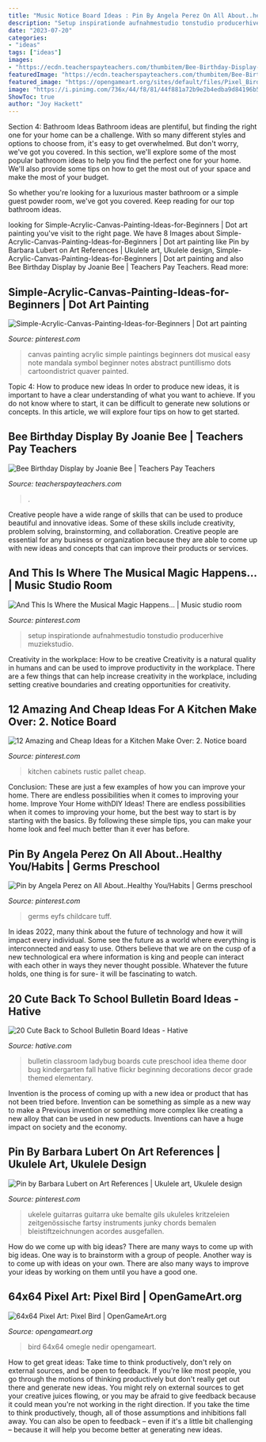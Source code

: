 ```yaml
---
title: "Music Notice Board Ideas : Pin By Angela Perez On All About..healthy You/habits"
description: "Setup inspirationde aufnahmestudio tonstudio producerhive muziekstudio"
date: "2023-07-20"
categories:
- "ideas"
tags: ["ideas"]
images:
- "https://ecdn.teacherspayteachers.com/thumbitem/Bee-Birthday-Display-4461398-1589578724/original-4461398-3.jpg"
featuredImage: "https://ecdn.teacherspayteachers.com/thumbitem/Bee-Birthday-Display-4461398-1589578724/original-4461398-3.jpg"
featured_image: "https://opengameart.org/sites/default/files/Pixel_Bird_png_0.png"
image: "https://i.pinimg.com/736x/44/f8/81/44f881a72b9e2b4edba9d84196b54f3c.jpg"
ShowToc: true
author: "Joy Hackett"
---
```



Section 4: Bathroom Ideas
Bathroom ideas are plentiful, but finding the right one for your home can be a challenge. With so many different styles and options to choose from, it's easy to get overwhelmed. But don't worry, we've got you covered.
In this section, we'll explore some of the most popular bathroom ideas to help you find the perfect one for your home. We'll also provide some tips on how to get the most out of your space and make the most of your budget.

So whether you're looking for a luxurious master bathroom or a simple guest powder room, we've got you covered. Keep reading for our top bathroom ideas.

	

		
looking for Simple-Acrylic-Canvas-Painting-Ideas-for-Beginners | Dot art painting you've visit to the right page. We have 8 Images about Simple-Acrylic-Canvas-Painting-Ideas-for-Beginners | Dot art painting like Pin by Barbara Lubert on Art References | Ukulele art, Ukulele design, Simple-Acrylic-Canvas-Painting-Ideas-for-Beginners | Dot art painting and also Bee Birthday Display by Joanie Bee | Teachers Pay Teachers. Read more:
		
    
## Simple-Acrylic-Canvas-Painting-Ideas-for-Beginners | Dot Art Painting

<img loading=lazy src="https://i.pinimg.com/736x/d5/d4/fc/d5d4fccda7c429a450ed44ca310f9294.jpg" onerror="this.onerror=null;this.src='https://tse1.mm.bing.net/th?id=OIP.fXcX0kVbilxeK3o5I0-kcAHaJ4&amp;pid=15.1';" alt="Simple-Acrylic-Canvas-Painting-Ideas-for-Beginners | Dot art painting">

_Source: pinterest.com_

>canvas painting acrylic simple paintings beginners dot musical easy note mandala symbol beginner notes abstract puntillismo dots cartoondistrict quaver painted. 

	

Topic 4: How to produce new ideas
In order to produce new ideas, it is important to have a clear understanding of what you want to achieve. If you do not know where to start, it can be difficult to generate new solutions or concepts. In this article, we will explore four tips on how to get started.

    
## Bee Birthday Display By Joanie Bee | Teachers Pay Teachers

<img loading=lazy src="https://ecdn.teacherspayteachers.com/thumbitem/Bee-Birthday-Display-4461398-1589578724/original-4461398-3.jpg" onerror="this.onerror=null;this.src='https://tse3.mm.bing.net/th?id=OIP.7M1voPVcqUTg3QW1vvKAHAAAAA&amp;pid=15.1';" alt="Bee Birthday Display by Joanie Bee | Teachers Pay Teachers">

_Source: teacherspayteachers.com_

>. 

	

Creative people have a wide range of skills that can be used to produce beautiful and innovative ideas. Some of these skills include creativity, problem solving, brainstorming, and collaboration. Creative people are essential for any business or organization because they are able to come up with new ideas and concepts that can improve their products or services.

    
## And This Is Where The Musical Magic Happens… | Music Studio Room

<img loading=lazy src="https://i.pinimg.com/736x/09/4f/56/094f564351ea555519f55110677d4bf5.jpg" onerror="this.onerror=null;this.src='https://tse2.mm.bing.net/th?id=OIP.aEf4jHyZqg5i0wyV4pyu5QHaLH&amp;pid=15.1';" alt="And This Is Where the Musical Magic Happens… | Music studio room">

_Source: pinterest.com_

>setup inspirationde aufnahmestudio tonstudio producerhive muziekstudio. 

	

Creativity in the workplace: How to be creative
Creativity is a natural quality in humans and can be used to improve productivity in the workplace. There are a few things that can help increase creativity in the workplace, including setting creative boundaries and creating opportunities for creativity.

    
## 12 Amazing And Cheap Ideas For A Kitchen Make Over: 2. Notice Board

<img loading=lazy src="https://i.pinimg.com/736x/35/2d/77/352d77ba4c018b8c77eb4c5785ff63b2.jpg" onerror="this.onerror=null;this.src='https://tse3.mm.bing.net/th?id=OIP.hbMET0DSjzLlpKdkTGnmigHaMV&amp;pid=15.1';" alt="12 Amazing and Cheap Ideas for a Kitchen Make Over: 2. Notice board">

_Source: pinterest.com_

>kitchen cabinets rustic pallet cheap. 

	

Conclusion: These are just a few examples of how you can improve your home. There are endless possibilities when it comes to improving your home.
Improve Your Home withDIY Ideas!
There are endless possibilities when it comes to improving your home, but the best way to start is by starting with the basics. By following these simple tips, you can make your home look and feel much better than it ever has before.

    
## Pin By Angela Perez On All About..Healthy You/Habits | Germs Preschool

<img loading=lazy src="https://i.pinimg.com/736x/ae/9b/75/ae9b755d70ec38117120a3b00b0717d2.jpg" onerror="this.onerror=null;this.src='https://tse2.mm.bing.net/th?id=OIP.LJXVRJu6WBhllT9nCcfBggHaNL&amp;pid=15.1';" alt="Pin by Angela Perez on All About..Healthy You/Habits | Germs preschool">

_Source: pinterest.com_

>germs eyfs childcare tuff. 

	

In ideas 2022, many think about the future of technology and how it will impact every individual. Some see the future as a world where everything is interconnected and easy to use. Others believe that we are on the cusp of a new technological era where information is king and people can interact with each other in ways they never thought possible. Whatever the future holds, one thing is for sure- it will be fascinating to watch.

    
## 20 Cute Back To School Bulletin Board Ideas - Hative

<img loading=lazy src="https://hative.com/wp-content/uploads/2014/06/back-to-school-ideas/11-bug-back-to-school-board-idea.jpg" onerror="this.onerror=null;this.src='https://tse4.mm.bing.net/th?id=OIP.7QLlcNUfBRZeVfjRTtpF4gHaEm&amp;pid=15.1';" alt="20 Cute Back to School Bulletin Board Ideas - Hative">

_Source: hative.com_

>bulletin classroom ladybug boards cute preschool idea theme door bug kindergarten fall hative flickr beginning decorations decor grade themed elementary. 

	

Invention is the process of coming up with a new idea or product that has not been tried before. Invention can be something as simple as a new way to make a Previous invention or something more complex like creating a new alloy that can be used in new products. Inventions can have a huge impact on society and the economy.

    
## Pin By Barbara Lubert On Art References | Ukulele Art, Ukulele Design

<img loading=lazy src="https://i.pinimg.com/736x/44/f8/81/44f881a72b9e2b4edba9d84196b54f3c.jpg" onerror="this.onerror=null;this.src='https://tse4.mm.bing.net/th?id=OIP.rqP2MBTmQ1fMpFySlF947gHaJ3&amp;pid=15.1';" alt="Pin by Barbara Lubert on Art References | Ukulele art, Ukulele design">

_Source: pinterest.com_

>ukelele guitarras guitarra uke bemalte gils ukuleles kritzeleien zeitgenössische fartsy instruments junky chords bemalen bleistiftzeichnungen acordes ausgefallen. 

	

How do we come up with big ideas?
There are many ways to come up with big ideas. One way is to brainstorm with a group of people. Another way is to come up with ideas on your own. There are also many ways to improve your ideas by working on them until you have a good one.

    
## 64x64 Pixel Art: Pixel Bird | OpenGameArt.org

<img loading=lazy src="https://opengameart.org/sites/default/files/Pixel_Bird_png_0.png" onerror="this.onerror=null;this.src='https://tse3.mm.bing.net/th?id=OIP.gtTFi6ZKNFiA3lvusre2owHaHc&amp;pid=15.1';" alt="64x64 Pixel Art: Pixel Bird | OpenGameArt.org">

_Source: opengameart.org_

>bird 64x64 omegle nedir opengameart. 

	

How to get great ideas: Take time to think productively, don't rely on external sources, and be open to feedback.
If you're like most people, you go through the motions of thinking productively but don't really get out there and generate new ideas. You might rely on external sources to get your creative juices flowing, or you may be afraid to give feedback because it could mean you're not working in the right direction. If you take the time to think productively, though, all of those assumptions and inhibitions fall away. You can also be open to feedback – even if it's a little bit challenging – because it will help you become better at generating new ideas.

